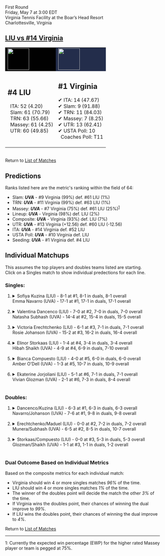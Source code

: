 First Round  
Friday, May 7 at 3:00 EDT  
Virginia Tennis Facility at the Boar’s Head Resort  
Charlottesville, Virginia  
## [LIU vs #14 Virginia](https://www.ncaa.com/game/5833666)  

<table><tr style="background-color: #d9d9d9 !important"><td style="background-color: #010101 !important"><img src="https://www.ncaa.com/sites/default/files/images/logos/schools/l/long-island.70.png" width="70" height="70" /></td><td style="background-color: #232D4B !important"><img src="https://www.ncaa.com/sites/default/files/images/logos/schools/v/virginia.70.png" width="70" height="70" /></td></tr><tr>
<td>  

<h2>#4 LIU</h2>  
&nbsp; ITA: 52 (4.20)<br>  
&nbsp; Slam: 61 (70.79)<br>  
&nbsp; TRN: 63 (55.66)<br>  
&nbsp; Massey: 61 (4.25)<br>  
&nbsp; UTR: 60 (49.85)<br>  
<br>  

</td>
<td>  

<h2>#1 Virginia</h2>  
&#10004; ITA: 14 (47.67)<br>  
&#10004; Slam: 9 (91.88)<br>  
&#10004; TRN: 11 (84.03)<br>  
&#10004; Massey: 7 (8.25)<br>  
&#10004; UTR: 13 (62.41)<br>  
&#10004; USTA Poll: 10<br>  
&nbsp; Coaches Poll: T11<br>  
<br>  

</td>
</tr></table>  


<br>Return to [List of Matches](../index.md)  

## Predictions  

Ranks listed here are the metric's ranking within the field of 64:  
- Slam: ***UVA*** - #9 Virginia (99%) def. #61 LIU (1%)  
- TRN: ***UVA*** - #11 Virginia (99%) def. #63 LIU (1%)  
- Massey: ***UVA*** - #7 Virginia (75%) def. #61 LIU (25%)<sup>[1](#footnote1)</sup>  
- Lineup: ***UVA*** - Virginia (98%) def. LIU (2%)  
- Composite: ***UVA*** - Virginia (93%) def. LIU (7%)  
- UTR: ***UVA*** - #13 Virginia (+12.56) def. #60 LIU (-12.56)  
- ITA: ***UVA*** - #14 Virginia def. #52 LIU  
- USTA Poll: ***UVA*** - #10 Virginia def. LIU  
- Seeding: ***UVA*** - #1 Virginia def. #4 LIU  

## Individual Matchups  
This assumes the top players and doubles teams listed are starting.  
Click on a Singles match to show individual predections for each line.  

### Singles:  

<ol>
<li><details>
<summary markdown="span">Sofiya Kuzina (LIU) - 8-1 at #1, 8-1 in duals, 8-1 overall<br>Emma Navarro (UVA) - 17-1 at #1, 17-1 in duals, 17-1 overall</summary>
<h4>Predictions</h4><ul>
<li>Slam: <b><i>UVA</i></b> - Navarro (99%) def. Kuzina (1%)</li>  
<li>TRN: <b><i>UVA</i></b> - Navarro (99%) def. Kuzina (1%)</li>  
<li>Massey: <b><i>UVA</i></b> - Navarro (75%) def. Kuzina (25%)<sup><a href="#footnote1">1</a></sup></li>  
<li>UTR: <b><i>UVA</i></b> - Navarro (99%) def. Kuzina (1%)</li>  
<li>Composite: <b><i>UVA</i></b> - Navarro (93%) def. Kuzina (7%)</li>  
<li>ITA: <b><i>UVA</i></b> - Navarro (62.96) def. Kuzina (3.50)</li>  
</ul>
</details>&nbsp;</li>
<li><details>
<summary markdown="span">Valentina Dancenco (LIU) - 7-0 at #2, 7-0 in duals, 7-0 overall<br>Natasha Subhash (UVA) - 14-4 at #2, 15-4 in duals, 15-5 overall</summary>
<h4>Predictions</h4><ul>
<li>Slam: <b><i>UVA</i></b> - Subhash (99%) def. Dancenco (1%)</li>  
<li>TRN: <b><i>UVA</i></b> - Subhash (99%) def. Dancenco (1%)</li>  
<li>Massey: <b><i>UVA</i></b> - Subhash (75%) def. Dancenco (25%)<sup><a href="#footnote1">1</a></sup></li>  
<li>UTR: <b><i>UVA</i></b> - Subhash (98%) def. Dancenco (2%)</li>  
<li>Composite: <b><i>UVA</i></b> - Subhash (93%) def. Dancenco (7%)</li>  
<li>ITA: <b><i>UVA</i></b> - Subhash (40.00) def. Dancenco (4.17)</li>  
</ul>
</details>&nbsp;</li>
<li><details>
<summary markdown="span">Victoria Erechtchenko (LIU) - 6-1 at #3, 7-1 in duals, 7-1 overall<br>Rosie Johanson (UVA) - 15-2 at #3, 16-2 in duals, 16-4 overall</summary>
<h4>Predictions</h4><ul>
<li>Slam: <b><i>UVA</i></b> - Johanson (99%) def. Erechtchenko (1%)</li>  
<li>TRN: <b><i>UVA</i></b> - Johanson (99%) def. Erechtchenko (1%)</li>  
<li>Massey: <b><i>UVA</i></b> - Johanson (75%) def. Erechtchenko (25%)<sup><a href="#footnote1">1</a></sup></li>  
<li>UTR: <b><i>UVA</i></b> - Johanson (99%) def. Erechtchenko (1%)</li>  
<li>Composite: <b><i>UVA</i></b> - Johanson (93%) def. Erechtchenko (7%)</li>  
<li>ITA: <b><i>UVA</i></b> - Johanson (6.37) def. Erechtchenko (3.50)</li>  
</ul>
</details>&nbsp;</li>
<li><details>
<summary markdown="span">Elinor Storkaas (LIU) - 1-4 at #4, 3-4 in duals, 3-4 overall<br>Hibah Shaikh (UVA) - 4-9 at #4, 6-9 in duals, 7-10 overall</summary>
<h4>Predictions</h4><ul>
<li>Slam: <b><i>UVA</i></b> - Shaikh (99%) def. Storkaas (1%)</li>  
<li>TRN: <b><i>UVA</i></b> - Shaikh (99%) def. Storkaas (1%)</li>  
<li>Massey: <b><i>UVA</i></b> - Shaikh (75%) def. Storkaas (25%)<sup><a href="#footnote1">1</a></sup></li>  
<li>UTR: <b><i>UVA</i></b> - Shaikh (99%) def. Storkaas (1%)</li>  
<li>Composite: <b><i>UVA</i></b> - Shaikh (93%) def. Storkaas (7%)</li>  
<li>ITA: <b><i>UVA</i></b> - Shaikh (1.63) def. Storkaas (0.00)</li>  
</ul>
</details>&nbsp;</li>
<li><details>
<summary markdown="span">Bianca Compuesto (LIU) - 4-0 at #5, 6-0 in duals, 6-0 overall<br>Amber O'Dell (UVA) - 1-3 at #5, 10-7 in duals, 10-9 overall</summary>
<h4>Predictions</h4><ul>
<li>Slam: <b><i>LIU</i></b> - Compuesto (100%) def. O'Dell (0%)</li>  
<li>TRN: <b><i>LIU</i></b> - Compuesto (100%) def. O'Dell (0%)</li>  
<li>Massey: <b><i>LIU</i></b> - Compuesto (75%) def. O'Dell (25%)<sup><a href="#footnote1">1</a></sup></li>  
<li>UTR: <b><i>LIU</i></b> - Compuesto (100%) def. O'Dell (0%)</li>  
<li>Composite: <b><i>LIU</i></b> - Compuesto (93%) def. O'Dell (7%)</li>  
<li>ITA: <b><i>LIU</i></b> - Compuesto (3.66) def. O'Dell (1.59)</li>  
</ul>
</details>&nbsp;</li>
<li><details>
<summary markdown="span">Ekaterine Jorjoliani (LIU) - 5-1 at #6, 7-1 in duals, 7-1 overall<br>Vivian Glozman (UVA) - 2-1 at #6, 7-3 in duals, 8-4 overall</summary>
<h4>Predictions</h4><ul>
<li>Slam: <b><i>UVA</i></b> - Glozman (99%) def. Jorjoliani (1%)</li>  
<li>TRN: <b><i>UVA</i></b> - Glozman (99%) def. Jorjoliani (1%)</li>  
<li>Massey: <b><i>UVA</i></b> - Glozman (75%) def. Jorjoliani (25%)<sup><a href="#footnote1">1</a></sup></li>  
<li>UTR: <b><i>UVA</i></b> - Glozman (98%) def. Jorjoliani (2%)</li>  
<li>Composite: <b><i>UVA</i></b> - Glozman (93%) def. Jorjoliani (7%)</li>  
<li>ITA: <b><i>LIU</i></b> - Jorjoliani (3.50) def. Glozman (2.77)</li>  
</ul>
</details>&nbsp;</li>
</ol>

### Doubles:  

<ol>
<li><details>
<summary markdown="span">Dancenco/Kuzina (LIU) - 6-3 at #1, 6-3 in duals, 6-3 overall<br>Navarro/Johanson (UVA) - 7-6 at #1, 9-8 in duals, 9-8 overall</summary>
<br>Sorry, we don't have any metrics for this match
</details>&nbsp;</li>
<li><details>
<summary markdown="span">Erechtchenko/Maduel (LIU) - 0-0 at #2, 7-2 in duals, 7-2 overall<br>Munera/Subhash (UVA) - 6-5 at #2, 8-5 in duals, 10-7 overall</summary>
<br>Sorry, we don't have any metrics for this match
</details>&nbsp;</li>
<li><details>
<summary markdown="span">Storkaas/Compuesto (LIU) - 0-0 at #3, 5-3 in duals, 5-3 overall<br>Glozman/Shaikh (UVA) - 1-1 at #3, 1-1 in duals, 1-2 overall</summary>
<br>Sorry, we don't have any metrics for this match
</details>&nbsp;</li>
</ol>

### Dual Outcome Based on Individual Metrics  
  
Based on the composite metrics for each individual match:  
- Virginia should win 4 or more singles matches _96%_ of the time.  
- LIU should win 4 or more singles matches _1%_ of the time.  
- The winner of the doubles point will decide the match the other _3%_ of the time.  
- If Virginia wins the doubles point, their chances of winning the dual improve to _99%_.  
- If LIU wins the doubles point, their chances of winning the dual improve to _4%_.  
  
Return to [List of Matches](../index.md)  
  
------
<a name="footnote1">1</a>: Currently the expected win percentage (EWP) for the higher rated Massey player or team is pegged at 75%.
